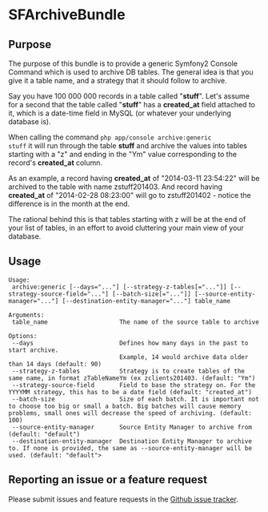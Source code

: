 SFArchiveBundle
===============


Purpose
-------

The purpose of this bundle is to provide a generic Symfony2 Console Command which is used to archive DB tables.
The general idea is that you give it a table name, and a strategy that it should follow to archive.

Say you have 100 000 000 records in a table called "**stuff**". Let's assume for a second that the table called "**stuff**" has a **created_at** field attached to it, which is a date-time field in MySQL (or whatever your underlying database is).

When calling the command <code>php app/console archive:generic stuff</code> it will run through the table **stuff** and archive the values into tables starting with a "z" and ending in the "Ym" value corresponding to the record's **created_at** column.

As an example, a record having **created_at** of "2014-03-11 23:54:22" will be archived to the table with name zstuff201403. And record having **created_at** of "2014-02-28 08:23:00" will go to zstuff201402 - notice the difference is in the month at the end.

The rational behind this is that tables starting with z will be at the end of your list of tables, in an effort to avoid cluttering your main view of your database.

Usage
-----

	Usage:
	 archive:generic [--days="..."] [--strategy-z-tables[="..."]] [--strategy-source-field="..."] [--batch-size[="..."]] [--source-entity-manager="..."] [--destination-entity-manager="..."] table_name

	Arguments:
	 table_name                    The name of the source table to archive

	Options:
	 --days                        Defines how many days in the past to start archive.
	                               Example, 14 would archive data older than 14 days (default: 90)
	 --strategy-z-tables           Strategy is to create tables of the same name, in format zTableNameYm (ex zclients201403. (default: "Ym")
	 --strategy-source-field       Field to base the strategy on. For the YYYYMM strategy, this has to be a date field (default: "created_at")
	 --batch-size                  Size of each batch. It is important not to choose too big or small a batch. Big batches will cause memory problems, small ones will decrease the speed of archiving. (default: 100)
	 --source-entity-manager       Source Entity Manager to archive from (default: "default")
	 --destination-entity-manager  Destination Entity Manager to archive to. If none is provided, the same as --source-entity-manager will be used. (default: "default">
	 
Reporting an issue or a feature request
---------------------------------------

Please submit issues and feature requests in the [Github issue tracker](https://github.com/sarelvdwalt/SFArchiveBundle/issues).
